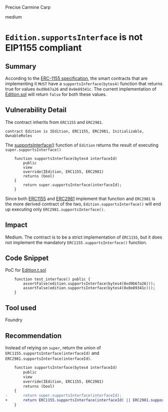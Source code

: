 Precise Carmine Carp

medium

# `Edition.supportsInterface` is not EIP1155 compliant

## Summary
According to the [ERC-1155 specification](https://eips.ethereum.org/EIPS/eip-1155#specification), the smart contracts that are implementing it `MUST` have a `supportsInferface(bytes4)` function that returns true for values `0xd9b67a26` and `0x0e89341c`.  The current implementation of [Edition.sol](https://github.com/sherlock-audit/2024-04-titles/blob/main/wallflower-contract-v2/src/editions/Edition.sol) will return `false` for both these values.
## Vulnerability Detail
The contract inherits from `ERC1155` and `ERC2981`.
```solidity
contract Edition is IEdition, ERC1155, ERC2981, Initializable, OwnableRoles
```
The [supportsInterface()](https://github.com/sherlock-audit/2024-04-titles/blob/d7f60952df22da00b772db5d3a8272a988546089/wallflower-contract-v2/src/editions/Edition.sol#L465C1-L472C6) function of `Edition` returns the result of executing `super.supportsInterface()`
```solidity
    function supportsInterface(bytes4 interfaceId)
        public
        view
        override(IEdition, ERC1155, ERC2981)
        returns (bool)
    {
        return super.supportsInterface(interfaceId);
    }
```
Since both [ERC1155](https://github.com/Vectorized/solady/blob/91d5f64b39a4d20a3ce1b5e985103b8ea4dc1cfc/src/tokens/ERC1155.sol#L454-L461) and [ERC2981](https://github.com/Vectorized/solady/blob/91d5f64b39a4d20a3ce1b5e985103b8ea4dc1cfc/src/tokens/ERC2981.sol#L58-L65) implement that function and `ERC2981` is the more derived contract of the two, `Edition.supportsInterface()` will end up executing only `ERC2981.supportsInterface()`. 


## Impact
Medium. The contract is to be a strict implementation of `ERC1155`, but it does not implement the mandatory `ERC1155.supportsInterface()` function.

## Code Snippet
PoC for [Edition.t.sol](https://github.com/sherlock-audit/2024-04-titles/blob/main/wallflower-contract-v2/test/editions/Edition.t.sol)
```solidity
    function test_interface() public {
        assertFalse(edition.supportsInterface(bytes4(0xd9b67a26)));
        assertFalse(edition.supportsInterface(bytes4(0x0e89341c)));
    }
```

## Tool used

Foundry

## Recommendation
Instead of relying on `super`, return the union of `ERC1155.supportsInterface(interfaceId)` and `ERC2981.supportsInterface(interfaceId)`.
```diff
    function supportsInterface(bytes4 interfaceId)
        public
        view
        override(IEdition, ERC1155, ERC2981)
        returns (bool)
    {
-       return super.supportsInterface(interfaceId);
+       return ERC1155.supportsInterface(interfaceId) || ERC2981.supportsInterface(interfaceId);
    }
```
